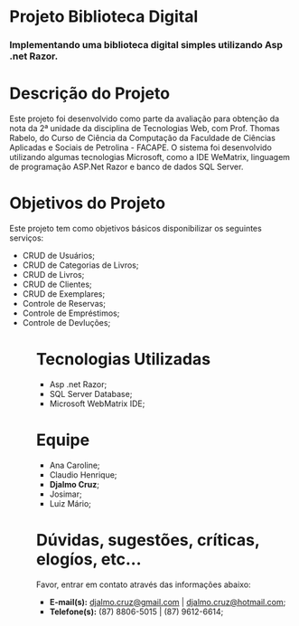 <h1>Projeto Biblioteca Digital</h1>
<h3>Implementando uma biblioteca digital simples utilizando Asp .net Razor.</h3>

<h1>Descrição do Projeto</h1>
<p>
Este projeto foi desenvolvido como parte da avaliação para obtenção da nota da 2ª unidade da disciplina de Tecnologias Web, com Prof. Thomas Rabelo, do Curso de Ciência da Computação da Faculdade de Ciências Aplicadas e Sociais de Petrolina - FACAPE. O sistema foi desenvolvido utilizando algumas tecnologias Microsoft, como a IDE WeMatrix, linguagem de programação ASP.Net Razor e banco de dados SQL Server.
</p>

<h1>Objetivos do Projeto</h1>
<p>Este projeto tem como objetivos básicos disponibilizar os seguintes serviços:</p>
<ul>
<li>CRUD de Usuários;</li>
<li>CRUD de Categorias de Livros;</li>
<li>CRUD de Livros;</li>
<li>CRUD de Clientes;</li>
<li>CRUD de Exemplares;</li>
<li>Controle de Reservas;</li>
<li>Controle de Empréstimos;</li>
<li>Controle de Devluções;</li>
<ul>

<h1>Tecnologias Utilizadas</h1>
<ul>
<li>Asp .net Razor;</li>
<li>SQL Server Database;</li>
<li>Microsoft WebMatrix IDE;</li>
</ul>

<h1>Equipe</h1>
<ul>
<li>Ana Caroline;</li>
<li>Claudio Henrique;</li>
<li><b>Djalmo Cruz</b>;</li>
<li>Josimar;</li>
<li>Luiz Mário;</li>
</ul>

<h1>Dúvidas, sugestões, críticas, elogíos, etc...</h1>
<p>Favor, entrar em contato através das informações abaixo:</p>
<ul>
<li><strong>E-mail(s):</strong> <a href="mailto:djalmo.cruz@gmail.com">djalmo.cruz@gmail.com</a> | <a href="mailto:djalmo.cruz@hotmail.com">djalmo.cruz@hotmail.com</a>;</li>
<li><strong>Telefone(s):</strong> (87) 8806-5015 | (87) 9612-6614;</li>
</ul>
